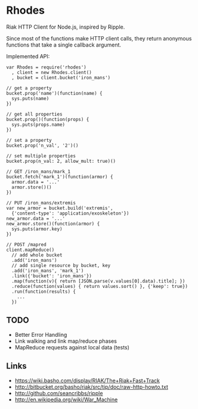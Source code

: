 # Rhodes

Riak HTTP Client for Node.js, inspired by Ripple.

Since most of the functions make HTTP client calls, they return anonymous
functions that take a single callback argument.

Implemented API:

    var Rhodes = require('rhodes')
      , client = new Rhodes.client()
      , bucket = client.bucket('iron_mans')

    // get a property
    bucket.prop('name')(function(name) {
      sys.puts(name)
    })

    // get all properties
    bucket.prop()(function(props) {
      sys.puts(props.name)
    })

    // set a property
    bucket.prop('n_val', '2')()

    // set multiple properties
    bucket.prop(n_val: 2, allow_mult: true)()

    // GET /iron_mans/mark_1
    bucket.fetch('mark_1')(function(armor) { 
      armor.data = '...'
      armor.store()()
    }) 

    // PUT /iron_mans/extremis
    var new_armor = bucket.build('extremis', 
      {'content-type': 'application/exoskeleton'})
    new_armor.data = '...'
    new_armor.store()(function(armor) {
      sys.puts(armor.key)
    })

    // POST /mapred
    client.mapReduce()
      // add whole bucket
      .add('iron_mans')
      // add single resource by bucket, key
      .add('iron_mans', 'mark_1')
      .link({'bucket': 'iron_mans'})
      .map(function(v){ return [JSON.parse(v.values[0].data).title]; })
      .reduce(function(values) { return values.sort() }, {'keep': true})
      .run(function(results) {
        ...
      })

## TODO

* Better Error Handling
* Link walking and link map/reduce phases
* MapReduce requests against local data (tests)

## Links

* https://wiki.basho.com/display/RIAK/The+Riak+Fast+Track
* http://bitbucket.org/basho/riak/src/tip/doc/raw-http-howto.txt
* http://github.com/seancribbs/ripple
* http://en.wikipedia.org/wiki/War_Machine